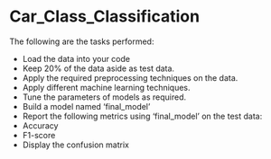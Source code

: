 # Car_Class_Classification
The following are the tasks performed:
- Load the data into your code
- Keep 20% of the data aside as test data.
- Apply the required preprocessing techniques on the data.
- Apply different machine learning techniques.
- Tune the parameters of models as required.
- Build a model named ‘final_model’
- Report the following metrics using ‘final_model’ on the test data:
- Accuracy
- F1-score
- Display the confusion matrix
